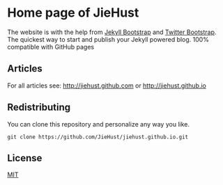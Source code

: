 # Home page of JieHust

The website is with the help from [Jekyll Bootstrap](http://jekyllbootstrap.com/) and [Twitter Bootstrap](http://getbootstrap.com/). The quickest way to start and publish your Jekyll powered blog. 100% compatible with GitHub pages

## Articles

For all articles see: <http://jiehust.github.com> or <http://jiehust.github.io>

## Redistributing

You can clone this repository and personalize any way you like.
    
    git clone https://github.com/JieHust/jiehust.github.io.git

## License

[MIT](http://opensource.org/licenses/MIT)
